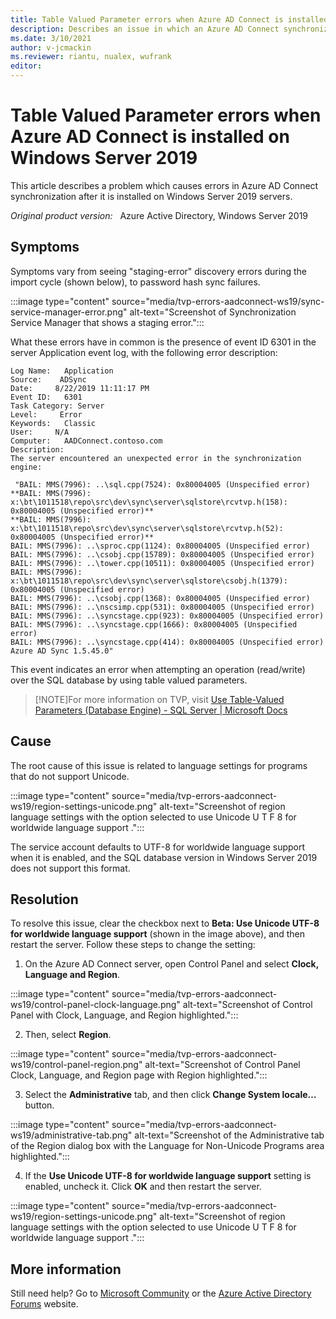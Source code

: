```yaml
---
title: Table Valued Parameter errors when Azure AD Connect is installed on Windows Server 2019
description: Describes an issue in which an Azure AD Connect synchronization generates errors in Windows Server 2019.
ms.date: 3/10/2021
author: v-jcmackin
ms.reviewer: riantu, nualex, wufrank
editor: 
---
```


# Table Valued Parameter errors when Azure AD Connect is installed on Windows Server 2019

This article describes a problem which causes errors in Azure AD Connect synchronization after it is installed on Windows Server 2019 servers. 

_Original product version:_ &nbsp; Azure Active Directory, Windows Server 2019

## Symptoms

Symptoms vary from seeing "staging-error" discovery errors during the import cycle (shown below), to password hash sync failures.

:::image type="content" source="media/tvp-errors-aadconnect-ws19/sync-service-manager-error.png" alt-text="Screenshot of Synchronization Service Manager that shows a staging error.":::
 
What these errors have in common is the presence of event ID 6301 in the server Application event log, with the following error description:

```
Log Name:   Application
Source:    ADSync
Date:     8/22/2019 11:11:17 PM
Event ID:   6301
Task Category: Server
Level:     Error
Keywords:   Classic
User:     N/A
Computer:   AADConnect.contoso.com
Description:
The server encountered an unexpected error in the synchronization engine:

 "BAIL: MMS(7996): ..\sql.cpp(7524): 0x80004005 (Unspecified error)
**BAIL: MMS(7996): x:\bt\1011518\repo\src\dev\sync\server\sqlstore\rcvtvp.h(158): 0x80004005 (Unspecified error)**
**BAIL: MMS(7996): x:\bt\1011518\repo\src\dev\sync\server\sqlstore\rcvtvp.h(52): 0x80004005 (Unspecified error)**
BAIL: MMS(7996): ..\sproc.cpp(1124): 0x80004005 (Unspecified error)
BAIL: MMS(7996): ..\csobj.cpp(15789): 0x80004005 (Unspecified error)
BAIL: MMS(7996): ..\tower.cpp(10511): 0x80004005 (Unspecified error)
BAIL: MMS(7996): x:\bt\1011518\repo\src\dev\sync\server\sqlstore\csobj.h(1379): 0x80004005 (Unspecified error)
BAIL: MMS(7996): ..\csobj.cpp(1368): 0x80004005 (Unspecified error)
BAIL: MMS(7996): ..\nscsimp.cpp(531): 0x80004005 (Unspecified error)
BAIL: MMS(7996): ..\syncstage.cpp(923): 0x80004005 (Unspecified error)
BAIL: MMS(7996): ..\syncstage.cpp(1666): 0x80004005 (Unspecified error)
BAIL: MMS(7996): ..\syncstage.cpp(414): 0x80004005 (Unspecified error)
Azure AD Sync 1.5.45.0"
```

This event indicates an error when attempting an operation (read/write) over the SQL database by using table valued parameters.

>[!NOTE]For more information on TVP, visit [Use Table-Valued Parameters (Database Engine) - SQL Server | Microsoft Docs](https://docs.microsoft.com/en-us/sql/relational-databases/tables/use-table-valued-parameters-database-engine?view=sql-server-ver15#:~:text=Table%2Dvalued%20parameters%20are%20declared,temporary%20table%20or%20many%20parameters) 

## Cause
The root cause of this issue is related to language settings for programs that do not support Unicode.

:::image type="content" source="media/tvp-errors-aadconnect-ws19/region-settings-unicode.png" alt-text="Screenshot of region language settings with the option selected to use Unicode U T F 8 for worldwide language support .":::
 
The service account defaults to UTF-8 for worldwide language support when it is enabled, and the SQL database version in Windows Server 2019 does not support this format.

## Resolution
To resolve this issue, clear the checkbox next to **Beta: Use Unicode UTF-8 for worldwide language support** (shown in the image above), and then restart the server.
Follow these steps to change the setting:
1.	On the Azure AD Connect server, open Control Panel and select **Clock, Language and Region**.

:::image type="content" source="media/tvp-errors-aadconnect-ws19/control-panel-clock-language.png" alt-text="Screenshot of Control Panel with Clock, Language, and Region highlighted."::: 

2.	Then, select **Region**.

:::image type="content" source="media/tvp-errors-aadconnect-ws19/control-panel-region.png" alt-text="Screenshot of Control Panel Clock, Language, and Region page with Region highlighted.":::
 
3.	Select the **Administrative** tab, and then click **Change System locale…** button.

:::image type="content" source="media/tvp-errors-aadconnect-ws19/administrative-tab.png" alt-text="Screenshot of the Administrative tab of the Region dialog box with the Language for Non-Unicode Programs area highlighted.":::
 
4.	If the **Use Unicode UTF-8 for worldwide language support** setting is enabled, uncheck it. Click **OK** and then restart the server.

:::image type="content" source="media/tvp-errors-aadconnect-ws19/region-settings-unicode.png" alt-text="Screenshot of region language settings with the option selected to use Unicode U T F 8 for worldwide language support .":::

## More information
Still need help? Go to [Microsoft Community](https://answers.microsoft.com/en-us) or the [Azure Active Directory Forums](https://social.msdn.microsoft.com/Forums/en-US/home?forum=windowsazuread) website.

